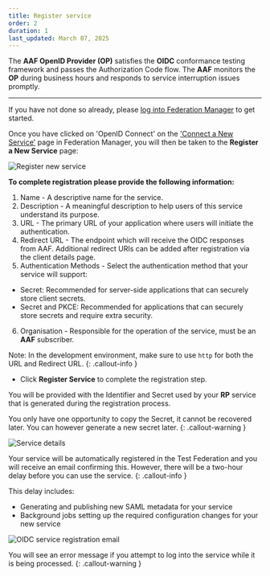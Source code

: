 ```yaml
---
title: Register service
order: 2
duration: 1
last_updated: March 07, 2025
---
```


The **AAF OpenID Provider (OP)** satisfies the **OIDC** conformance testing framework and passes the Authorization Code flow. The **AAF** monitors the **OP** during business hours and responds to service interruption issues promptly.

---
If you have not done so already, please [log into Federation Manager](/log-into-federation-manager/01-overview) to get started.

Once you have clicked on 'OpenID Connect' on the ['Connect a New Service'](https://manager.test.aaf.edu.au/connected_services/new) page in Federation Manager, you will then be taken to the **Register a New Service** page:

![Register new service](/assets/images/connect-an-oidc-service/register-oidc-service.png)

**To complete registration please provide the following information:**

1. Name - A descriptive name for the service.
2. Description - A meaningful description to help users of this service understand its purpose.
3. URL - The primary URL of your application where users will initiate the authentication.
4. Redirect URL - The endpoint which will receive the OIDC responses from AAF. Additional redirect URIs can be added after registration via the client details page.
5. Authentication Methods - Select the authentication method that your service will support:
 - Secret: Recommended for server-side applications that can securely store client secrets.
 - Secret and PKCE: Recommended for applications that can securely store secrets and require extra security.
6. Organisation - Responsible for the operation of the service, must be an **AAF** subscriber.

Note: In the development environment, make sure to use `http` for both the URL and Redirect URL.
{: .callout-info }

- Click **Register Service** to complete the registration step.

You will be provided with the Identifier and Secret used by your **RP** service that is generated during the registration process.

You only have one opportunity to copy the Secret, it cannot be recovered later. You can however generate a new secret later.
{: .callout-warning }

![Service details](/assets/images/connect-an-oidc-service/service-details.png)

Your service will be automatically registered in the Test Federation and you will receive an email confirming this. However, there will be a two-hour delay before you can use the service. 
{: .callout-info }

This delay includes:
- Generating and publishing new SAML metadata for your service
- Background jobs setting up the required configuration changes for your new service

![OIDC service registration email](/assets/images/connect-an-oidc-service/oidc-service-email.png)

You will see an error message if you attempt to log into the service while it is being processed.
{: .callout-warning }